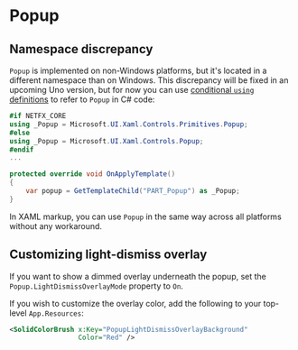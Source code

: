 ﻿---
uid: Uno.Controls.Popup
---

# Popup

## Namespace discrepancy

`Popup` is implemented on non-Windows platforms, but it's located in a different namespace than on Windows. This discrepancy will be fixed in an upcoming Uno version, but for now you can use [conditional `using` definitions](../platform-specific-csharp.md) to refer to `Popup` in C# code:

```csharp
#if NETFX_CORE
using _Popup = Microsoft.UI.Xaml.Controls.Primitives.Popup;
#else
using _Popup = Microsoft.UI.Xaml.Controls.Popup;
#endif
...

protected override void OnApplyTemplate()
{
    var popup = GetTemplateChild("PART_Popup") as _Popup;
}
```

In XAML markup, you can use `Popup` in the same way across all platforms without any workaround.

## Customizing light-dismiss overlay

If you want to show a dimmed overlay underneath the popup, set the `Popup.LightDismissOverlayMode` property to `On`.

If you wish to customize the overlay color, add the following to your top-level `App.Resources`:
```xml
<SolidColorBrush x:Key="PopupLightDismissOverlayBackground"
				 Color="Red" />
```
